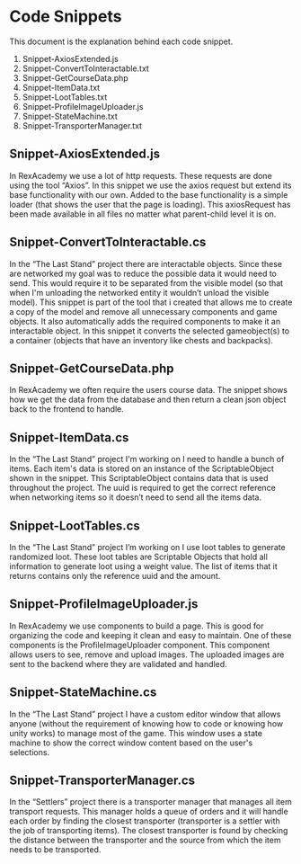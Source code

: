 # Code Snippets
This document is the explanation behind each code snippet.

1.	Snippet-AxiosExtended.js
2.  Snippet-ConvertToInteractable.txt
3.	Snippet-GetCourseData.php
4.	Snippet-ItemData.txt
5.	Snippet-LootTables.txt
6.	Snippet-ProfileImageUploader.js
7.	Snippet-StateMachine.txt
8.	Snippet-TransporterManager.txt

## Snippet-AxiosExtended.js
In RexAcademy we use a lot of http requests. These requests are done using the tool “Axios”. In this snippet we use the axios request but extend its base functionality with our own. Added to the base functionality is a simple loader (that shows the user that the page is loading). This axiosRequest has been made available in all files no matter what parent-child level it is on.

## Snippet-ConvertToInteractable.cs
In the “The Last Stand” project there are interactable objects. Since these are networked my goal was to reduce the possible data it would need to send. This would require it to be separated from the visible model (so that when I'm unloading the networked entity it wouldn’t unload the visible model). This snippet is part of the tool that i created that allows me to create a copy of the model and remove all unnecessary components and game objects. It also automatically adds the required components to make it an interactable object. In this snippet it converts the selected gameobject(s) to a container (objects that have an inventory like chests and backpacks).

## Snippet-GetCourseData.php
In RexAcademy we often require the users course data. The snippet shows how we get the data from the database and then return a clean json object back to the frontend to handle. 

## Snippet-ItemData.cs
In the “The Last Stand” project I'm working on I need to handle a bunch of items. Each item's data is stored on an instance of the ScriptableObject shown in the snippet. This ScriptableObject contains data that is used throughout the project. The uuid is required to get the correct reference when networking items so it doesn’t need to send all the items data.

## Snippet-LootTables.cs
In the “The Last Stand” project I’m working on I use loot tables to generate randomized loot. These loot tables are Scriptable Objects that hold all information to generate loot using a weight value. The list of items that it returns contains only the reference uuid and the amount.

## Snippet-ProfileImageUploader.js
In RexAcademy we use components to build a page. This is good for organizing the code and keeping it clean and easy to maintain. One of these components is the ProfileImageUploader component. This component allows users to see, remove and upload images. The uploaded images are sent to the backend where they are validated and handled.

## Snippet-StateMachine.cs
In the “The Last Stand” project I have a custom editor window that allows anyone (without the requirement of knowing how to code or knowing how unity works) to manage most of the game. This window uses a state machine to show the correct window content based on the user's selections.

## Snippet-TransporterManager.cs
In the “Settlers” project there is a transporter manager that manages all item transport requests. This manager holds a queue of orders and it will handle each order by finding the closest transporter (transporter is a settler with the job of transporting items). The closest transporter is found by checking the distance between the transporter and the source from which the item needs to be transported.
